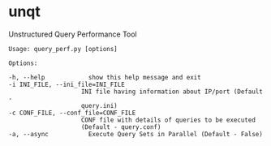 unqt
====

Unstructured Query Performance Tool 

	Usage: query_perf.py [options]

	Options:
	
	-h, --help            show this help message and exit
	-i INI_FILE, --ini_file=INI_FILE
                        INI file having information about IP/port (Default -
                        query.ini)
	-c CONF_FILE, --conf_file=CONF_FILE
                        CONF file with details of queries to be executed
                        (Default - query.conf)
	-a, --async           Execute Query Sets in Parallel (Default - False)
